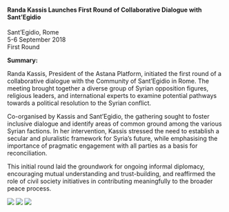 <h4>Randa Kassis Launches First Round of Collaborative Dialogue with Sant’Egidio</h4>

Sant’Egidio, Rome  
5-6 September 2018  
First Round

<b>Summary:</b>

Randa Kassis, President of the Astana Platform, initiated the first round of a collaborative dialogue with the Community of Sant’Egidio in Rome. The meeting brought together a diverse group of Syrian opposition figures, religious leaders, and international experts to examine potential pathways towards a political resolution to the Syrian conflict.

Co-organised by Kassis and Sant’Egidio, the gathering sought to foster inclusive dialogue and identify areas of common ground among the various Syrian factions. In her intervention, Kassis stressed the need to establish a secular and pluralistic framework for Syria’s future, while emphasising the importance of pragmatic engagement with all parties as a basis for reconciliation.

This initial round laid the groundwork for ongoing informal diplomacy, encouraging mutual understanding and trust-building, and reaffirmed the role of civil society initiatives in contributing meaningfully to the broader peace process.


![](19.JPG)
![](20.JPG)
![](21.JPG)
<p></p>
